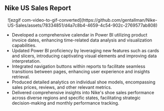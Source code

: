 ## Nike US Sales Report   

<p align="center"> ![ezgif com-video-to-gif-converted](https://github.com/gentallman/Nike-US-Sales/assets/78334851/d4a7c8b4-4659-4c54-902c-2769577ab808) </p>


- Developed a comprehensive calendar in Power BI utilizing product invoice dates, enhancing time-related data analysis and visualization capabilities.
- Updated Power BI proficiency by leveraging new features such as cards and slicers, introducing captivating visual elements and improving data interpretation.
- Integrated navigation buttons within reports to facilitate seamless transitions between pages, enhancing user experience and insights retrieval.
- Produced detailed analytics on individual shoe models, encompassing sales prices, reviews, and other relevant metrics.
- Delivered comprehensive insights into Nike's shoe sales performance across diverse regions and specific states, facilitating strategic decision-making and monthly performance tracking.
